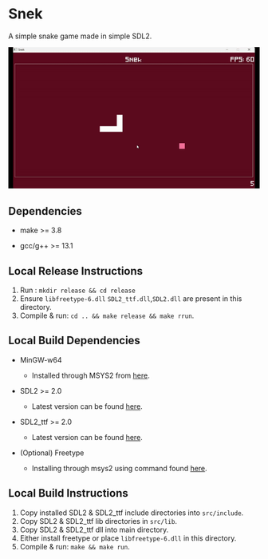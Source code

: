 # Snek 

A simple snake game made in simple SDL2.

<img src="game.gif"/>

## Dependencies

- make >= 3.8

- gcc/g++ >= 13.1

## Local Release Instructions

1. Run : `mkdir release && cd release`
2. Ensure `libfreetype-6.dll` `SDL2_ttf.dll`,`SDL2.dll` are present in this directory.
3. Compile & run: `cd .. && make release && make rrun`.

## Local Build Dependencies

- MinGW-w64 

    - Installed through MSYS2 from [here](https://www.mingw-w64.org/downloads/#msys2).

- SDL2 >= 2.0

  - Latest version can be found [here](https://github.com/libsdl-org/SDL/releases/latest).

- SDL2_ttf >= 2.0

  - Latest version can be found [here](https://github.com/libsdl-org/SDL_ttf/releases/latest).

- (Optional) Freetype
  
  - Installing through msys2 using command found [here](https://packages.msys2.org/package/mingw-w64-x86_64-freetype?repo=mingw64).

## Local Build Instructions

1. Copy installed SDL2 & SDL2_ttf include directories into `src/include`.
2. Copy SDL2 & SDL2_ttf lib directories in `src/lib`.
3. Copy SDL2 & SDL2_ttf dll into main directory.
4. Either install freetype or place `libfreetype-6.dll` in this directory.
5. Compile & run: `make && make run`.